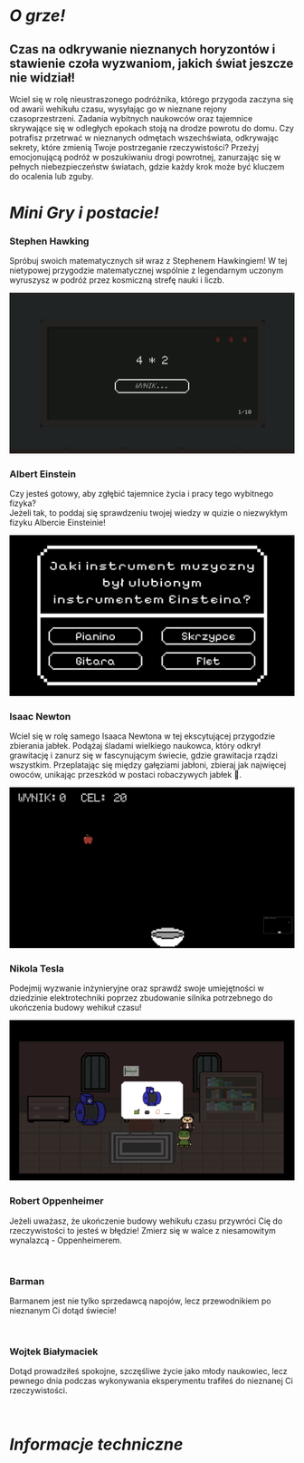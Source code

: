 # **_O grze!_**

## Czas na odkrywanie nieznanych horyzontów i stawienie czoła wyzwaniom, jakich świat jeszcze nie widział!
  
 Wciel się w rolę nieustraszonego podróżnika, którego przygoda zaczyna się od awarii wehikułu czasu, wysyłając go w nieznane rejony czasoprzestrzeni. Zadania wybitnych naukowców oraz tajemnice skrywające się w odległych epokach stoją na drodze powrotu do domu. Czy potrafisz przetrwać w nieznanych odmętach wszechświata, odkrywając sekrety, które zmienią Twoje postrzeganie rzeczywistości? Przeżyj emocjonującą podróż w poszukiwaniu drogi powrotnej, zanurzając się w pełnych niebezpieczeństw światach, gdzie każdy krok może być kluczem do ocalenia lub zguby. 


# **_Mini Gry i postacie!_**
  ### Stephen Hawking
   Spróbuj swoich matematycznych sił wraz z Stephenem Hawkingiem! W tej nietypowej przygodzie matematycznej wspólnie z legendarnym uczonym wyruszysz w podróż przez kosmiczną strefę nauki i liczb.
      
![](docs/Hawking.png)

  ### Albert Einstein
  Czy jesteś gotowy, aby zgłębić tajemnice życia i pracy tego wybitnego fizyka?  
  Jeżeli tak, to poddaj się sprawdzeniu twojej wiedzy w quizie o niezwykłym fizyku Albercie Einsteinie! 
    
![](docs/Einstein.png)
  
  ### Isaac Newton
  Wciel się w rolę samego Isaaca Newtona w tej ekscytującej przygodzie zbierania jabłek. Podążaj śladami wielkiego naukowca, który odkrył grawitację i zanurz się w fascynującym świecie, gdzie grawitacja rządzi wszystkim. Przeplatając się między gałęziami jabłoni, zbieraj jak najwięcej owoców, unikając przeszkód w postaci robaczywych jabłek 🍎.

  ![](docs/Newton.png)

  ### Nikola Tesla 
  Podejmij wyzwanie inżynieryjne oraz sprawdź swoje umiejętności w dziedzinie elektrotechniki poprzez zbudowanie silnika potrzebnego do ukończenia budowy wehikuł czasu!

  ![](docs/Tesla.png)


  ### Robert Oppenheimer
  Jeżeli uważasz, że ukończenie budowy wehikułu czasu przywróci Cię do rzeczywistości to jesteś w błędzie!
  Zmierz się w walce z niesamowitym wynalazcą - Oppenheimerem.

  ![]()
  
  ### Barman 
  Barmanem jest nie tylko sprzedawcą napojów, lecz przewodnikiem po nieznanym Ci dotąd świecie!

  ![]()

  ### Wojtek Białymaciek
  Dotąd prowadziłeś spokojne, szczęśliwe życie jako młody naukowiec, lecz pewnego dnia podczas wykonywania eksperymentu trafiłeś do     nieznanej Ci rzeczywistości.
  
  ![]()
  
  
  # **_Informacje techniczne_**
